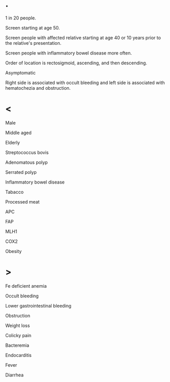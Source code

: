 # .

1 in 20 people.

Screen starting at age 50.

Screen people with affected relative starting at age 40 or 10 years prior to the relative's presentation.

Screen people with inflammatory bowel disease more often.

Order of location is rectosigmoid, ascending, and then descending.

Asymptomatic

Right side is associated with occult bleeding and left side is associated with hematochezia and obstruction.

# <

Male

Middle aged

Elderly

Streptococcus bovis

Adenomatous polyp

Serrated polyp

Inflammatory bowel disease

Tabacco

Processed meat

APC

FAP

MLH1

COX2

Obesity

# >

Fe deficient anemia

Occult bleeding

Lower gastrointestinal bleeding

Obstruction

Weight loss

Colicky pain

Bacteremia

Endocarditis

Fever

Diarrhea
